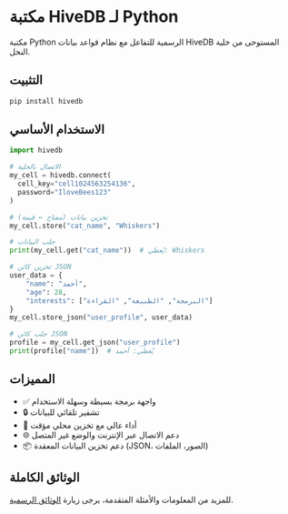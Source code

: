 # مكتبة HiveDB لـ Python

مكتبة Python الرسمية للتفاعل مع نظام قواعد بيانات HiveDB المستوحى من خلية النحل.

## التثبيت

```bash
pip install hivedb
```

## الاستخدام الأساسي

```python
import hivedb

# الاتصال بالخلية
my_cell = hivedb.connect(
  cell_key="cell1024563254136",
  password="IloveBees123"
)

# تخزين بيانات (مفتاح ← قيمة)
my_cell.store("cat_name", "Whiskers")

# جلب البيانات
print(my_cell.get("cat_name"))  # يُعطي: Whiskers

# تخزين كائن JSON
user_data = {
    "name": "أحمد",
    "age": 28,
    "interests": ["البرمجة", "الطبيعة", "القراءة"]
}
my_cell.store_json("user_profile", user_data)

# جلب كائن JSON
profile = my_cell.get_json("user_profile")
print(profile["name"])  # يُعطي: أحمد
```

## المميزات

- ✅ واجهة برمجة بسيطة وسهلة الاستخدام
- 🔒 تشفير تلقائي للبيانات
- 🚀 أداء عالي مع تخزين محلي مؤقت
- 🌐 دعم الاتصال عبر الإنترنت والوضع غير المتصل
- 📦 دعم تخزين البيانات المعقدة (JSON، الصور، الملفات)

## الوثائق الكاملة

للمزيد من المعلومات والأمثلة المتقدمة، يرجى زيارة [الوثائق الرسمية](https://docs.hivedb.io).
